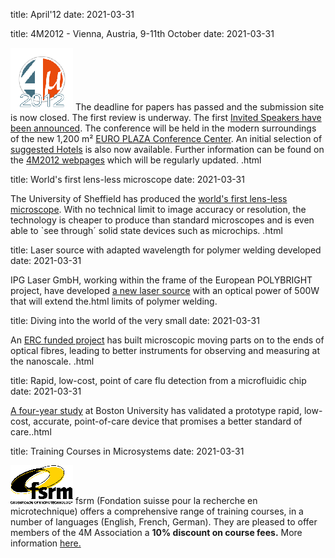 title: April'12
date: 2021-03-31

<!--break-->
title: 4M2012 - Vienna, Austria, 9-11th October
date: 2021-03-31

![4M2011](/images/4m-2012_100.png)
The deadline for papers has passed and the submission site is now closed. The first review is underway. The first [Invited Speakers have been announced](/contents/Invited-Speakers-4M2012.html). The conference will be held in the modern surroundings of the new 1,200 m² [EURO PLAZA Conference Center](http://www.europlaza.at/jart/prj3/euro_pl/website.jart?rel=en&content-id=1155914559700&reserve-mode=active). An initial selection of [suggested Hotels](/content/Hotels-Accommodatio.html) is also now available. Further information can be found on the [4M2012 webpages](/conference/2012.html) which will be regularly updated. .html
  
title: World's first lens-less microscope
date: 2021-03-31

The University of Sheffield has produced the [world's first lens-less microscope](/contents/Virtual-microscope-lens-delivers-real-revolution-imagin.html). With no technical limit to image accuracy or resolution, the technology is cheaper to produce than standard microscopes and is even able to `see through´ solid state devices such as microchips.  .html
  
title: Laser source with adapted wavelength for polymer welding developed
date: 2021-03-31

IPG Laser GmbH, working within the frame of the European POLYBRIGHT project, have developed [a new laser source](/contents/New-laser-source-adapted-polymer-welding-developed-POLYBRIGHT-projec.html) with an optical power of 500W that will extend the.html
limits of polymer welding.

  
title: Diving into the world of the very small
date: 2021-03-31

An [ERC funded project](/contents/Diving-world-very-small.html) has built microscopic moving parts on to the ends of optical fibres, leading to better instruments for observing and measuring at the nanoscale.  .html
  
title: Rapid, low-cost, point of care flu detection from a microfluidic chip
date: 2021-03-31

[A four-year study](/contents/Rapid-low-cost-point-care-flu-detection-microfluidic-chip.html) at Boston University has validated a prototype rapid, low-cost, accurate, point-of-care device that promises a better standard of care..html
  
title: Training Courses in Microsystems
date: 2021-03-31

![FSRM](/images/FSRM_LOGO_web.gif)
fsrm (Fondation suisse pour la recherche en microtechnique) offers a comprehensive range of training courses, in a number of languages (English, French, German). They are pleased to offer members of the 4M Association a <b>10% discount on course fees.</b> More information [here.](/contents/fsrm-training-course.html)